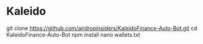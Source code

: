 # Kaleido

git clone https://github.com/airdropinsiders/KaleidoFinance-Auto-Bot.git
cd KaleidoFinance-Auto-Bot
npm install
nano wallets.txt
